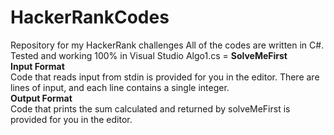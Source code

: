 # HackerRankCodes
Repository for my HackerRank challenges
All of the codes are written in C#. Tested and working 100% in Visual Studio
Algo1.cs = <b>SolveMeFirst</b> <br>
<b>Input Format</b>
<br>
Code that reads input from stdin is provided for you in the editor. There are  lines of input, and each line contains a single integer.
<br>
<b>Output Format</b>
<br>
Code that prints the sum calculated and returned by solveMeFirst is provided for you in the editor.
